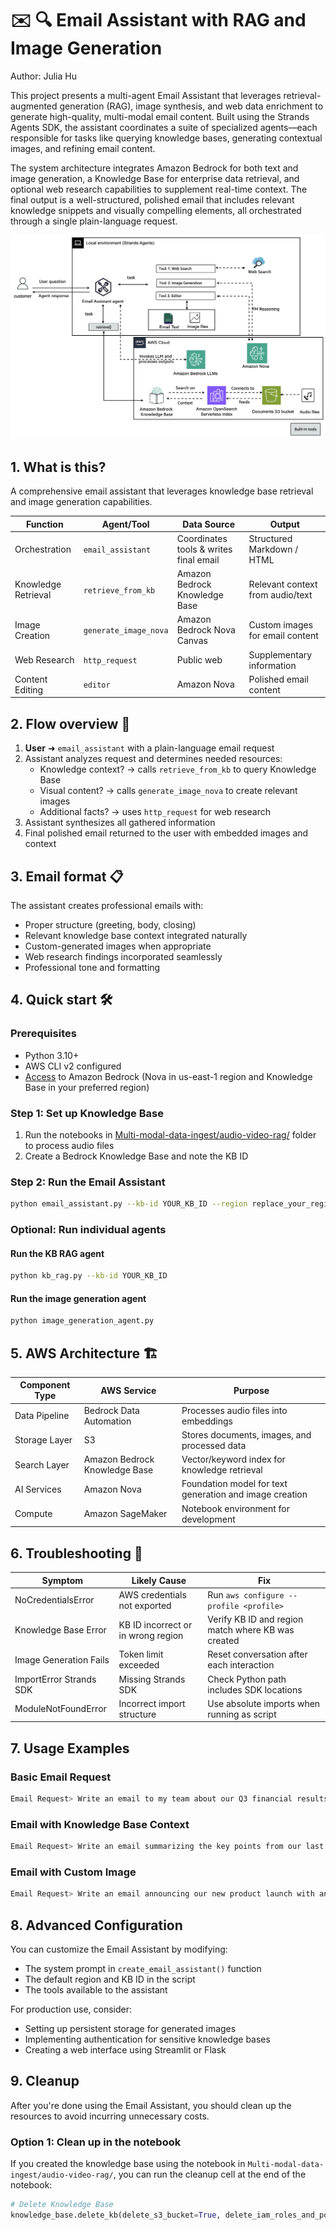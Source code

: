 # ✉️ 🔍 Email Assistant with RAG and Image Generation

Author: Julia Hu

This project presents a multi-agent Email Assistant that leverages retrieval-augmented generation (RAG), image synthesis, and web data enrichment to generate high-quality, multi-modal email content. Built using the Strands Agents SDK, the assistant coordinates a suite of specialized agents—each responsible for tasks like querying knowledge bases, generating contextual images, and refining email content.

The system architecture integrates Amazon Bedrock for both text and image generation, a Knowledge Base for enterprise data retrieval, and optional web research capabilities to supplement real-time context. The final output is a well-structured, polished email that includes relevant knowledge snippets and visually compelling elements, all orchestrated through a single plain-language request.

![Architecture](Image/architecture.png)

## 1. What is this?

A comprehensive email assistant that leverages knowledge base retrieval and image generation capabilities.

| Function | Agent/Tool | Data Source | Output |
|----------|------------|-------------|--------|
| Orchestration | `email_assistant` | Coordinates tools & writes final email | Structured Markdown / HTML |
| Knowledge Retrieval | `retrieve_from_kb` | Amazon Bedrock Knowledge Base | Relevant context from audio/text |
| Image Creation | `generate_image_nova` | Amazon Bedrock Nova Canvas | Custom images for email content |
| Web Research | `http_request` | Public web | Supplementary information |
| Content Editing | `editor` | Amazon Nova | Polished email content |

## 2. Flow overview 🚦

1. **User** ➜ `email_assistant` with a plain-language email request
2. Assistant analyzes request and determines needed resources:
   - Knowledge context? → calls `retrieve_from_kb` to query Knowledge Base
   - Visual content? → calls `generate_image_nova` to create relevant images
   - Additional facts? → uses `http_request` for web research
3. Assistant synthesizes all gathered information
4. Final polished email returned to the user with embedded images and context

## 3. Email format 📋

The assistant creates professional emails with:

- Proper structure (greeting, body, closing)
- Relevant knowledge base context integrated naturally
- Custom-generated images when appropriate
- Web research findings incorporated seamlessly
- Professional tone and formatting

## 4. Quick start 🛠️

### Prerequisites

- Python 3.10+
- AWS CLI v2 configured
- [Access](https://docs.aws.amazon.com/bedrock/latest/userguide/model-access-modify.html) to Amazon Bedrock (Nova in us-east-1 region and Knowledge Base in your preferred region)

### Step 1: Set up Knowledge Base

1. Run the notebooks in [Multi-modal-data-ingest/audio-video-rag/](./Multi-modal-data-ingest/audio-video-rag/) folder to process audio files
2. Create a Bedrock Knowledge Base and note the KB ID

### Step 2: Run the Email Assistant

```bash
python email_assistant.py --kb-id YOUR_KB_ID --region replace_your_region
```

### Optional: Run individual agents

#### Run the KB RAG agent

```bash
python kb_rag.py --kb-id YOUR_KB_ID
```

#### Run the image generation agent

```bash
python image_generation_agent.py
```

## 5. AWS Architecture 🏗️

| Component Type | AWS Service | Purpose |
|----------------|-------------|---------|
| Data Pipeline | Bedrock Data Automation | Processes audio files into embeddings |
| Storage Layer | S3 | Stores documents, images, and processed data |
| Search Layer | Amazon Bedrock Knowledge Base | Vector/keyword index for knowledge retrieval |
| AI Services | Amazon Nova | Foundation model for text generation and image creation |
| Compute | Amazon SageMaker | Notebook environment for development |

## 6. Troubleshooting 🐞

| Symptom | Likely Cause | Fix |
|---------|-------------|-----|
| NoCredentialsError | AWS credentials not exported | Run `aws configure --profile <profile>` |
| Knowledge Base Error | KB ID incorrect or in wrong region | Verify KB ID and region match where KB was created |
| Image Generation Fails | Token limit exceeded | Reset conversation after each interaction |
| ImportError Strands SDK | Missing Strands SDK | Check Python path includes SDK locations |
| ModuleNotFoundError | Incorrect import structure | Use absolute imports when running as script |

## 7. Usage Examples

### Basic Email Request

```bash
Email Request> Write an email to my team about our Q3 financial results
```

### Email with Knowledge Base Context

```bash
Email Request> Write an email summarizing the key points from our last earnings call
```

### Email with Custom Image

```bash
Email Request> Write an email announcing our new product launch with an image of a futuristic device
```

## 8. Advanced Configuration

You can customize the Email Assistant by modifying:

- The system prompt in `create_email_assistant()` function
- The default region and KB ID in the script
- The tools available to the assistant

For production use, consider:

- Setting up persistent storage for generated images
- Implementing authentication for sensitive knowledge bases
- Creating a web interface using Streamlit or Flask

## 9. Cleanup

After you're done using the Email Assistant, you should clean up the resources to avoid incurring unnecessary costs.

### Option 1: Clean up in the notebook

If you created the knowledge base using the notebook in `Multi-modal-data-ingest/audio-video-rag/`, you can run the cleanup cell at the end of the notebook:

```python
# Delete Knowledge Base
knowledge_base.delete_kb(delete_s3_bucket=True, delete_iam_roles_and_policies=True)
```